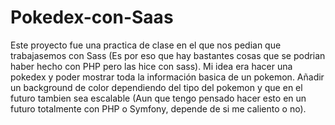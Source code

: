 # Pokedex-con-Saas
Este proyecto fue una practica de clase en el que nos pedian que trabajasemos con Sass (Es por eso que hay bastantes cosas que se podrian haber hecho con PHP pero las hice con sass).
Mi idea era hacer una pokedex y poder mostrar toda la información basica de un pokemon.
Añadir un background de color dependiendo del tipo del pokemon y que en el futuro tambien sea escalable (Aun que tengo pensado hacer esto en un futuro totalmente con PHP o Symfony, depende de si me caliento o no).